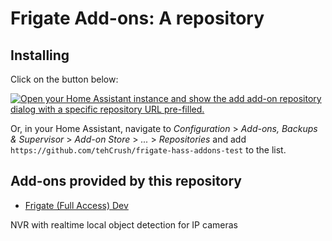 # Frigate Add-ons: A repository

## Installing

Click on the button below:

[![Open your Home Assistant instance and show the add add-on repository dialog with a specific repository URL pre-filled.](https://my.home-assistant.io/badges/supervisor_add_addon_repository.svg)](https://my.home-assistant.io/redirect/supervisor_add_addon_repository/?repository_url=https%3A%2F%2Fgithub.com%2FtehCrush%2Ffrigate-hass-addons-test)

Or, in your Home Assistant, navigate to _Configuration_ > _Add-ons, Backups & Supervisor_ > _Add-on Store_ > _..._ > _Repositories_ and add `https://github.com/tehCrush/frigate-hass-addons-test` to the list.

## Add-ons provided by this repository
- [Frigate (Full Access) Dev](frigate_fa_dev/README.md)

NVR with realtime local object detection for IP cameras
